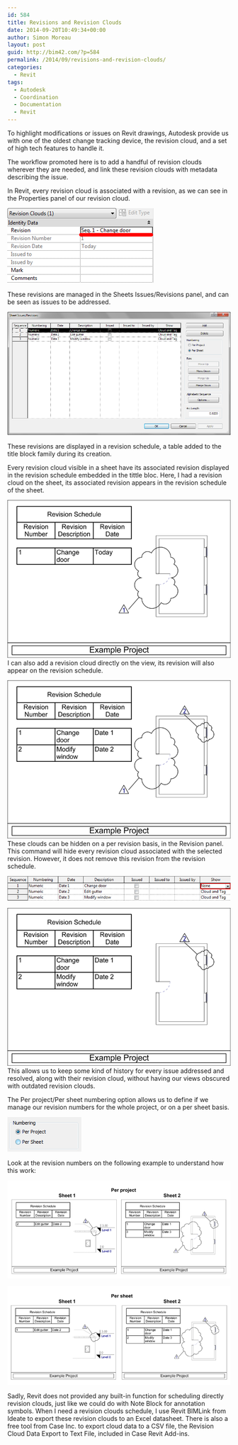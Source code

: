 ```yaml
---
id: 584
title: Revisions and Revision Clouds
date: 2014-09-20T10:49:34+00:00
author: Simon Moreau
layout: post
guid: http://bim42.com/?p=584
permalink: /2014/09/revisions-and-revision-clouds/
categories:
  - Revit
tags:
  - Autodesk
  - Coordination
  - Documentation
  - Revit
---
```

To highlight modifications or issues on Revit drawings, Autodesk provide us with one of the oldest change tracking device, the revision cloud, and a set of high tech features to handle it.

The workflow promoted here is to add a handful of revision clouds wherever they are needed, and link these revision clouds with metadata describing the issue.

In Revit, every revision cloud is associated with a revision, as we can see in the Properties panel of our revision cloud.

![RevisionCloudProperties](/assets/2014/09/RevisionCloudProperties.png)

These revisions are managed in the Sheets Issues/Revisions panel, and can be seen as issues to be addressed.

![RevisionsPanel](/assets/2014/09/RevisionsPanel.png)

These revisions are displayed in a revision schedule, a table added to the title block family during its creation.

Every revision cloud visible in a sheet have its associated revision displayed in the revision schedule embedded in the tittle bloc. Here, I had a revision cloud on the sheet, its associated revision appears in the revision schedule of the sheet.

![OneRevisions2](/assets/2014/09/OneRevisions2.png)I can also add a revision cloud directly on the view, its revision will also appear on the revision schedule.

![Revision21](/assets/2014/09/Revision21.png) These clouds can be hidden on a per revision basis, in the Revision panel. This command will hide every revision cloud associated with the selected revision. However, it does not remove this revision from the revision schedule.

![HideCloud](/assets/2014/09/HideCloud.png)

![HideRevsion11](/assets/2014/09/HideRevsion11.png) This allows us to keep some kind of history for every issue addressed and resolved, along with their revision cloud, without having our views obscured with outdated revision clouds.

The Per project/Per sheet numbering option allows us to define if we manage our revision numbers for the whole project, or on a per sheet basis.

![Numbering](/assets/2014/09/Numbering.png)

Look at the revision numbers on the following example to understand how this work:

![PerProject](/assets/2014/09/PerProject.png)

![PerSheet](/assets/2014/09/PerSheet.png)

Sadly, Revit does not provided any built-in function for scheduling directly revision clouds, just like we could do with Note Block for annotation symbols. When I need a revision clouds schedule, I use Revit BIMLink from Ideate to export these revision clouds to an Excel datasheet. There is also a free tool from Case Inc. to export cloud data to a CSV file, the Revision Cloud Data Export to Text File, included in Case Revit Add-ins.